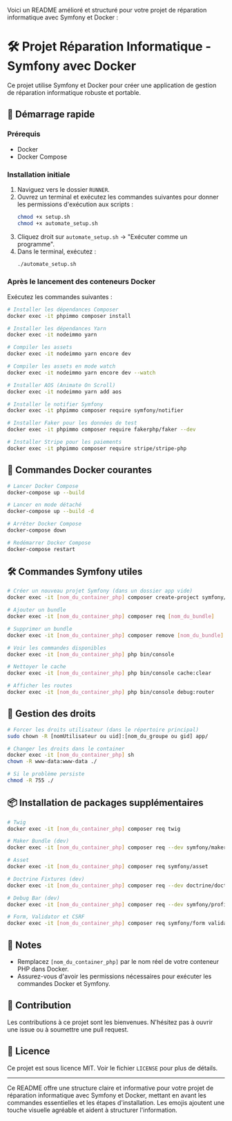 Voici un README amélioré et structuré pour votre projet de réparation informatique avec Symfony et Docker :

# 🛠 Projet Réparation Informatique - Symfony avec Docker

Ce projet utilise Symfony et Docker pour créer une application de gestion de réparation informatique robuste et portable.

## 🚀 Démarrage rapide

### Prérequis

- Docker
- Docker Compose

### Installation initiale

1. Naviguez vers le dossier `RUNNER`.
2. Ouvrez un terminal et exécutez les commandes suivantes pour donner les permissions d'exécution aux scripts :
   ```bash
   chmod +x setup.sh
   chmod +x automate_setup.sh
   ```
3. Cliquez droit sur `automate_setup.sh` -> "Exécuter comme un programme".
4. Dans le terminal, exécutez :
   ```bash
   ./automate_setup.sh
   ```

### Après le lancement des conteneurs Docker

Exécutez les commandes suivantes :

```bash
# Installer les dépendances Composer
docker exec -it phpimmo composer install

# Installer les dépendances Yarn
docker exec -it nodeimmo yarn

# Compiler les assets
docker exec -it nodeimmo yarn encore dev

# Compiler les assets en mode watch
docker exec -it nodeimmo yarn encore dev --watch

# Installer AOS (Animate On Scroll)
docker exec -it nodeimmo yarn add aos

# Installer le notifier Symfony
docker exec -it phpimmo composer require symfony/notifier

# Installer Faker pour les données de test
docker exec -it phpimmo composer require fakerphp/faker --dev

# Installer Stripe pour les paiements
docker exec -it phpimmo composer require stripe/stripe-php
```

## 🐳 Commandes Docker courantes

```bash
# Lancer Docker Compose
docker-compose up --build

# Lancer en mode détaché
docker-compose up --build -d

# Arrêter Docker Compose
docker-compose down

# Redémarrer Docker Compose
docker-compose restart
```

## 🛠 Commandes Symfony utiles

```bash
# Créer un nouveau projet Symfony (dans un dossier app vide)
docker exec -it [nom_du_container_php] composer create-project symfony/skeleton ./

# Ajouter un bundle
docker exec -it [nom_du_container_php] composer req [nom_du_bundle]

# Supprimer un bundle
docker exec -it [nom_du_container_php] composer remove [nom_du_bundle]

# Voir les commandes disponibles
docker exec -it [nom_du_container_php] php bin/console

# Nettoyer le cache
docker exec -it [nom_du_container_php] php bin/console cache:clear

# Afficher les routes
docker exec -it [nom_du_container_php] php bin/console debug:router
```

## 🔧 Gestion des droits

```bash
# Forcer les droits utilisateur (dans le répertoire principal)
sudo chown -R [nomUtilisateur ou uid]:[nom_du_groupe ou gid] app/

# Changer les droits dans le container
docker exec -it [nom_du_container_php] sh
chown -R www-data:www-data ./

# Si le problème persiste
chmod -R 755 ./
```

## 📦 Installation de packages supplémentaires

```bash
# Twig
docker exec -it [nom_du_container_php] composer req twig

# Maker Bundle (dev)
docker exec -it [nom_du_container_php] composer req --dev symfony/maker-bundle

# Asset
docker exec -it [nom_du_container_php] composer req symfony/asset

# Doctrine Fixtures (dev)
docker exec -it [nom_du_container_php] composer req --dev doctrine/doctrine-fixtures-bundle

# Debug Bar (dev)
docker exec -it [nom_du_container_php] composer req --dev symfony/profiler-pack

# Form, Validator et CSRF
docker exec -it [nom_du_container_php] composer req symfony/form validator symfony/security-csrf
```

## 📝 Notes

- Remplacez `[nom_du_container_php]` par le nom réel de votre conteneur PHP dans Docker.
- Assurez-vous d'avoir les permissions nécessaires pour exécuter les commandes Docker et Symfony.

## 🤝 Contribution

Les contributions à ce projet sont les bienvenues. N'hésitez pas à ouvrir une issue ou à soumettre une pull request.

## 📄 Licence

Ce projet est sous licence MIT. Voir le fichier `LICENSE` pour plus de détails.

---

Ce README offre une structure claire et informative pour votre projet de réparation informatique avec Symfony et Docker, mettant en avant les commandes essentielles et les étapes d'installation. Les emojis ajoutent une touche visuelle agréable et aident à structurer l'information.
